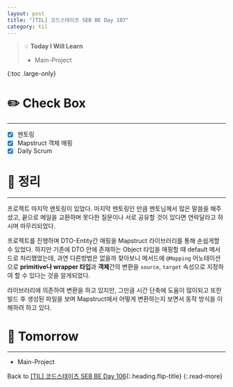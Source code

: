 ```yaml
---
layout: post
title: "[TIL] 코드스테이츠 SEB BE Day 107"
category: til
---
```

> 💡 **Today I Will Learn**
>
> * Main-Project

{:toc .large-only}

# ✏️ Check Box
***

* [x] <label>멘토링</label>
* [x] <label>Mapstruct 객체 매핑</label>
* [x] <label>Daily Scrum</label>

# 📌 정리
***

프로젝트 마지막 멘토링이 있었다. 마지막 멘토링인 만큼 멘토님께서 많은 말씀을 해주셨고, 끝으로 메일을 교환하며 못다한 질문이나 서로 공유할 것이 있다면 연락달라고 하시며 마무리되었다.

프로젝트를 진행하며 DTO-Entity간 매핑을 Mapstruct 라이브러리를 통해 손쉽게할 수 있었다. 하지만 기존에 DTO 안에 존재하는 Object 타입을 매핑할 때 default 메서드로 처리했었는데, 과연 다른방법은 없을까 찾아보니 메서드에 `@Mapping` 어노테이션으로 **primitive나 wrapper 타입**과 **객체**간의 변환을 `source`, `target` 속성으로 지정하여 할 수 있다는 것을 알게되었다.

라이브러리에 의존하여 변환을 하고 있지만, 그만큼 시간 단축에 도움이 많이되고 또한 빌드 후 생성된 파일을 보며 Mapstruct에서 어떻게 변환하는지 보면서 동작 방식을 이해하려 하고 있다.

# 🎯 Tomorrow
***

* Main-Project

Back to [[TIL] 코드스테이츠 SEB BE Day 106](220928-til){:.heading.flip-title}
{:.read-more}